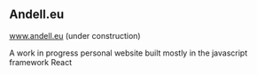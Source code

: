 ## Andell.eu
www.andell.eu (under construction)

A work in progress personal website built mostly in the javascript framework React 

